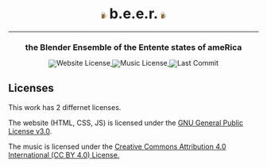 <h1 align="center">
   <img src="https://github.com/GoobisMoobis/b.e.e.r./blob/main/icon.png?raw=true" width="2%" alt="Logo" />
   b.e.e.r.
  <img src="https://github.com/GoobisMoobis/b.e.e.r./blob/main/icon.png?raw=true" width="2%" alt="Logo" />
 </h1>
<hr>
<div align="center" style="line-height: 1;">
  <h3>the Blender Ensemble of the Entente states of ameRica</h3>
  <a href="https://github.com/GoobisMoobis/b.e.e.r./blob/main/LICENSE">
  <img alt="Website License" src="https://img.shields.io/badge/Website%20License-GNU%20General%20Public%20License%20v3.0-f5de53?&color=f5de53" style="display: inline-block; vertica-align: middle;"/>
  </a>
  <a href="https://creativecommons.org/licenses/by/4.0/?ref=chooser-v1">
  <img alt="Music License" src="https://img.shields.io/badge/Music%20License-CC%20BY%204.0-f5de53?&color=f5de53" style="display: inline-block; vertical-align: middle;"/>
  </a>
    <img alt="Last Commit" src="https://shields.io/github/last-commit/GoobisMoobis/b.e.e.r." style="display: inline-block; vertical-align: middle;"/>
</div>

## Licenses
This work has 2 differnet licenses.

The website (HTML, CSS, JS) is licensed under the [GNU General Public License v3.0](https://www.gnu.org/licenses/gpl-3.0.en.html#license-text:~:text=possible%20GPL%20violation-,gnu%20general%20public%20license).

The music is licensed under the [Creative Commons Attribution 4.0 International (CC BY 4.0) License.](https://creativecommons.org/licenses/by/4.0/deed.en)
